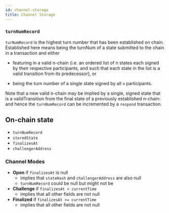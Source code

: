 ```yaml
---
id: channel-storage
title: Channel Storage
---
```


### `turnNumRecord`

`turNumRecord` is the highest turn number that has been established on chain. Established here means being the turnNum of a state submitted to the chain in a transaction and either

- featuring in a valid n-chain (i.e. an ordered list of n states each signed by their respective participants, and such that each state in the list is a valid transition from its predecessor), or

- being the turn number of a single state signed by all `n` participants.

Note that a new valid n-chain may be implied by a single, signed state that is a validTransition from the final state of a previously established n-chain: and hence the `turnNumRecord` can be incremented by a `respond` transaction.

## On-chain state

- `turnNumRecord`
- `storedState`
- `finalizesAt`
- `challengerAddress`

### Channel Modes

- **Open** if `finalizesAt` is null
  - implies that `stateHash` and `challengerAddress` are also null
  - `turnNumRecord` could be null but might not be
- **Challenge** if `finalizesAt < currentTime`
  - implies that all other fields are not null
- **Finalized** if `finalizesAt >= currentTime`
  - implies that all other fields are not null
